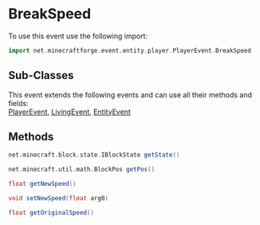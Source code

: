 # BreakSpeed

To use this event use the following import:
```groovy
import net.minecraftforge.event.entity.player.PlayerEvent.BreakSpeed
```

## Sub-Classes
This event extends the following events and can use all their methods and fields: <br>
[PlayerEvent](../player_event/player_event.md), [LivingEvent](../living_event/living_event.md), [EntityEvent](../entity_event/entity_event.md)

## Methods
```groovy
net.minecraft.block.state.IBlockState getState()
```

```groovy
net.minecraft.util.math.BlockPos getPos()
```

```groovy
float getNewSpeed()
```

```groovy
void setNewSpeed(float arg0)
```

```groovy
float getOriginalSpeed()
```
